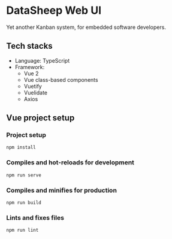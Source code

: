 # DataSheep Web UI

Yet another Kanban system, for embedded software developers.

## Tech stacks

- Language: TypeScript
- Framework: 
    - Vue 2
    - Vue class-based components
    - Vuetify
    - Vuelidate
    - Axios

## Vue project setup 

### Project setup

```
npm install
```

### Compiles and hot-reloads for development
```
npm run serve
```

### Compiles and minifies for production
```
npm run build
```

### Lints and fixes files
```
npm run lint
```
